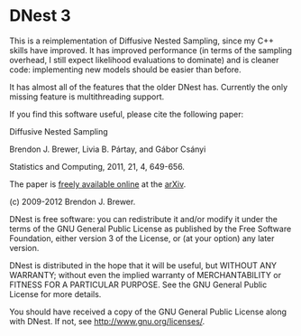 DNest 3
==========

This is a reimplementation of Diffusive Nested Sampling, since my C++ skills
have improved. It has improved performance (in terms of the sampling overhead, 
I still expect likelihood evaluations to dominate) and is cleaner code:
implementing new models should be easier than before.

It has almost all of the features that the older DNest has. Currently the only
missing feature is multithreading support.

If you find this software useful, please cite the following paper:

Diffusive Nested Sampling

Brendon J. Brewer, Livia B. Pártay, and Gábor Csányi

Statistics and Computing, 2011, 21, 4, 649-656.

The paper is [freely available online](http://arxiv.org/abs/0912.2380) at
the [arXiv](http://www.arxiv.org/).

(c) 2009-2012 Brendon J. Brewer.

DNest is free software: you can redistribute it and/or modify
it under the terms of the GNU General Public License as published by
the Free Software Foundation, either version 3 of the License, or
(at your option) any later version.

DNest is distributed in the hope that it will be useful,
but WITHOUT ANY WARRANTY; without even the implied warranty of
MERCHANTABILITY or FITNESS FOR A PARTICULAR PURPOSE. See the
GNU General Public License for more details.

You should have received a copy of the GNU General Public License
along with DNest. If not, see <http://www.gnu.org/licenses/>.
